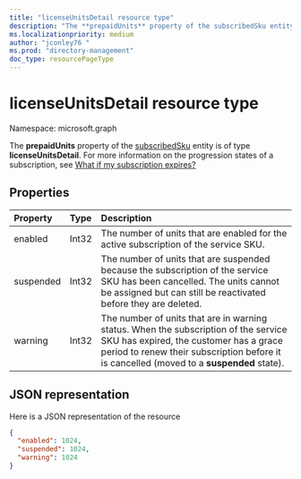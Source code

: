 ```yaml
---
title: "licenseUnitsDetail resource type"
description: "The **prepaidUnits** property of the subscribedSku entity is of type **licenseUnitsDetail**."
ms.localizationpriority: medium
author: "jconley76 "
ms.prod: "directory-management"
doc_type: resourcePageType
---
```


# licenseUnitsDetail resource type

Namespace: microsoft.graph

The **prepaidUnits** property of the [subscribedSku](subscribedsku.md) entity is of type **licenseUnitsDetail**. For more information on the progression states of a subscription, see [What if my subscription expires?](/microsoft-365/commerce/subscriptions/what-if-my-subscription-expires?view=o365-worldwide)

## Properties
| Property	   | Type	|Description|
|:-------------|:-----|:----------|
|enabled|Int32| The number of units that are enabled for the active subscription of the service SKU.  |
|suspended|Int32| The number of units that are suspended because the subscription of the service SKU has been cancelled. The units cannot be assigned but can still be reactivated before they are deleted. |
|warning|Int32| The number of units that are in warning status. When the subscription of the service SKU has expired, the customer has a grace period to renew their subscription before it is cancelled (moved to a **suspended** state).  |

## JSON representation

Here is a JSON representation of the resource

<!-- {
  "blockType": "resource",
  "optionalProperties": [

  ],
  "@odata.type": "microsoft.graph.licenseUnitsDetail"
}-->

```json
{
  "enabled": 1024,
  "suspended": 1024,
  "warning": 1024
}

```

<!-- uuid: 8fcb5dbc-d5aa-4681-8e31-b001d5168d79
2015-10-25 14:57:30 UTC -->
<!-- {
  "type": "#page.annotation",
  "description": "licenseUnitsDetail resource",
  "keywords": "",
  "section": "documentation",
  "tocPath": ""
}-->

